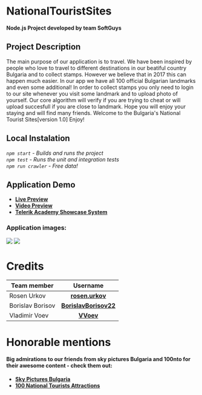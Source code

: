 # NationalTouristSites
**Node.js Project developed by team SoftGuys**

## Project Description
The main purpose of our application is to travel. We have been inspired by people who love to travel to different destinations in our beatiful country Bulgaria and to collect stamps. However we believe that in 2017 this can happen much easier. In our app we have all 100 official Bulgarian landmarks and even some additional! In order to collect stamps you only need to login to our site whenever you visit some landmark and to upload photo of yourself. Our core algorithm will verify if you are trying to cheat or will upload succesfull if you are close to landmark. Hope you will enjoy your staying and will find many friends. Welcome to the Bulgaria's National Tourist Sites[version 1.0] Enjoy!

## Local Instalation
*`npm start` - Builds and runs the project*
<br/>
*`npm test` - Runs the unit and integration tests*
<br/>
*`npm run crawler` - Free data!*
<br/>

## Application Demo
- [**Live Preview**](https://tourist-sites.herokuapp.com)
- [**Video Preview**](https://www.youtube.com/watch?v=o-dU317kRVk&feature=youtu.be)
- [**Telerik Academy Showcase System**](http://best.telerikacademy.com/projects/681/LetsMakeUsFamous)

### Application images:
![](/app-images/home.png)
![](/app-images/destinations.png)

# Credits
| Team member         | Username                                                                    |
| -------------       | :--------:                                                                  |
| Rosen Urkov         | [**rosen.urkov**](https://github.com/RosenUrkov)                            |
| Borislav Borisov    | [**BorislavBorisov22**](https://github.com/BorislavBorisov22)               |
| Vladimir Voev       | [**VVoev**](https://github.com/VVoev)                                       |

# Honorable mentions
#### Big admirations to our friends from sky pictures Bulgaria and 100nto for their awesome content - check them out:
- [**Sky Pictures Bulgaria**](http://skypicturesbulgaria.com/)
- [**100 National Tourists Attractions**](http://100nto.org/)
